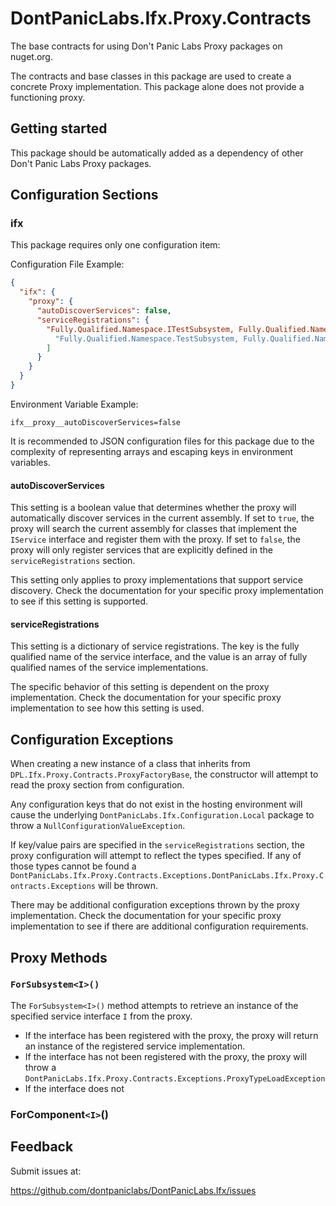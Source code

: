 # DontPanicLabs.Ifx.Proxy.Contracts

The base contracts for using Don't Panic Labs Proxy packages on nuget.org.

The contracts and base classes in this package are used to create a concrete Proxy implementation.  This package alone does not provide a functioning proxy.

## Getting started

This package should be automatically added as a dependency of other Don't Panic Labs Proxy packages.

## Configuration Sections

### ifx
This package requires only one configuration item:

Configuration File Example:
```json
{
  "ifx": {
    "proxy": {
      "autoDiscoverServices": false,
      "serviceRegistrations": {
        "Fully.Qualified.Namespace.ITestSubsystem, Fully.Qualified.Namespace.AssemblyName": [
          "Fully.Qualified.Namespace.TestSubsystem, Fully.Qualified.Namespace.AssemblyName"
        ]
      }
    }
  }
}
```

Environment Variable Example:
```
ifx__proxy__autoDiscoverServices=false
```
It is recommended to JSON configuration files for this package due to the complexity of representing arrays and escaping keys in environment variables.

#### autoDiscoverServices
This setting is a boolean value that determines whether the proxy will automatically discover services in the current assembly. If set to `true`, the proxy will search the current assembly for classes that implement the `IService` interface and register them with the proxy. If set to `false`, the proxy will only register services that are explicitly defined in the `serviceRegistrations` section.

This setting only applies to proxy implementations that support service discovery.  Check the documentation for your specific proxy implementation to see if this setting is supported.

#### serviceRegistrations
This setting is a dictionary of service registrations. The key is the fully qualified name of the service interface, and the value is an array of fully qualified names of the service implementations.

The specific behavior of this setting is dependent on the proxy implementation.  Check the documentation for your specific proxy implementation to see how this setting is used.

## Configuration Exceptions
When creating a new instance of a class that inherits from `DPL.Ifx.Proxy.Contracts.ProxyFactoryBase`, the constructor will attempt to read the proxy section from configuration.

Any configuration keys that do not exist in the hosting environment will cause the underlying `DontPanicLabs.Ifx.Configuration.Local` package to throw a `NullConfigurationValueException`.

If key/value pairs are specified in the `serviceRegistrations` section, the proxy configuration will attempt to reflect the types specified.  If any of those types cannot be found a `DontPanicLabs.Ifx.Proxy.Contracts.Exceptions.DontPanicLabs.Ifx.Proxy.Contracts.Exceptions` will be thrown.

There may be additional configuration exceptions thrown by the proxy implementation.  Check the documentation for your specific proxy implementation to see if there are additional configuration requirements.


## Proxy Methods

### `ForSubsystem<I>()`

The `ForSubsystem<I>()` method attempts to retrieve an instance of the specified service interface `I` from the proxy.
 - If the interface has been registered with the proxy, the proxy will return an instance of the registered service implementation.
 - If the interface has not been registered with the proxy, the proxy will throw a `DontPanicLabs.Ifx.Proxy.Contracts.Exceptions.ProxyTypeLoadException`
 - If the interface does not 

### ForComponent`<I>`()


## Feedback

Submit issues at:

https://github.com/dontpaniclabs/DontPanicLabs.Ifx/issues